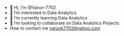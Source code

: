 - 👋 Hi, I’m @Varun-7702
- 👀 I’m interested in Data Analytics
- 🌱 I’m currently learning Data Analytics
- 💞️ I’m looking to collaborate on Data Analytics Projects
- How to contact me varunk7702@yahoo.com

<!---
Varun-7702/Varun-7702 is a ✨ special ✨ repository because its `README.md` (this file) appears on your GitHub profile.
You can click the Preview link to take a look at your changes.
--->
